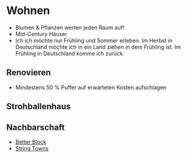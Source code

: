 # Wohnen

- Blumen & Pflanzen werten jeden Raum auf!
- Mid-Century Häuser
- Ich ich möchte nur Frühling und Sommer erleben. Im Herbst in Deutschland möchte ich in ein Land ziehen in dem Frühling ist. Im Frühling in Deutschland komme ich zurück.

## Renovieren

- Mindestens 50 % Puffer auf erwarteten Kosten aufschlagen

## Strohballenhaus

## Nachbarschaft

- [Better Block](https://www.betterblock.org/)
- [String Towns](https://www.strongtowns.org/)
